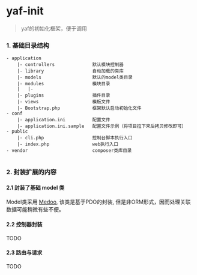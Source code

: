 yaf-init
==

> yaf的初始化框架，便于调用

### 1. 基础目录结构
```
- application
    |- controllers              默认模块控制器
    |- library                  自动加载的类库
    |- models                   默认的model类目录
    |- modules                  模块目录
    |   |- 
    |- plugins                  插件目录
    |- views                    模板文件
    |- Bootstrap.php            框架默认启动初始化文件         
- conf
    |- application.ini          配置文件
    |- application.ini.sample   配置文件示例（将项目拉下来后拷贝修改即可）
- public
    |- cli.php                  控制台脚本执行入口
    |- index.php                web执行入口
- vendor                        composer类库目录


```



### 2. 封装扩展的内容
#### 2.1 封装了基础 model 类
Model类采用 [Medoo](https://github.com/catfan/Medoo), 该类是基于PDO的封装, 但是非ORM形式，因而处理关联数据可能稍微有些不便。

#### 2.2 控制器封装
TODO

#### 2.3 路由与请求
TODO

